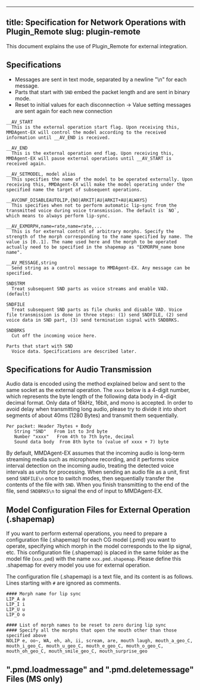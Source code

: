 

---
title: Specification for Network Operations with Plugin_Remote
slug: plugin-remote
---

This document explains the use of Plugin_Remote for external integration.

## Specifications

- Messages are sent in text mode, separated by a newline "\n" for each message.
- Parts that start with `SND` embed the packet length and are sent in binary mode.
- Reset to initial values for each disconnection → Value setting messages are sent again for each new connection

```text
__AV_START
  This is the external operation start flag. Upon receiving this, MMDAgent-EX will control the model according to the received information until __AV_END is received.

__AV_END
  This is the external operation end flag. Upon receiving this, MMDAgent-EX will pause external operations until __AV_START is received again.

__AV_SETMODEL, model alias
  This specifies the name of the model to be operated externally. Upon receiving this, MMDAgent-EX will make the model operating under the specified name the target of subsequent operations.

__AVCONF_DISABLEAUTOLIP,{NO|ARKIT|AU|ARKIT+AU|ALWAYS}
  This specifies when not to perform automatic lip-sync from the transmitted voice during voice transmission. The default is `NO`, which means to always perform lip-sync.

__AV_EXMORPH,name=rate,name=rate,...
  This is for external control of arbitrary morphs. Specify the strength of the morph corresponding to the name specified by name. The value is [0..1]. The name used here and the morph to be operated actually need to be specified in the shapemap as "EXMORPH_name bone name".

__AV_MESSAGE,string
  Send string as a control message to MMDAgent-EX. Any message can be specified.

SNDSTRM
  Treat subsequent SND parts as voice streams and enable VAD. (default)

SNDFILE
  Treat subsequent SND parts as file chunks and disable VAD. Voice file transmission is done in three steps: (1) send SNDFILE, (2) send voice data in SND part, (3) send termination signal with SNDBRKS.

SNDBRKS
  Cut off the incoming voice here.

Parts that start with SND
  Voice data. Specifications are described later.
```


## Specifications for Audio Transmission

Audio data is encoded using the method explained below and sent to the same socket as the external operation. The `xxxx` below is a 4-digit number, which represents the byte length of the following data body in 4-digit decimal format. Only data of 16kHz, 16bit, and mono is accepted. In order to avoid delay when transmitting long audio, please try to divide it into short segments of about 40ms (1280 Bytes) and transmit them sequentially.

```text
Per packet: Header 7bytes + Body
   String "SND"   From 1st to 3rd byte
   Number "xxxx"   From 4th to 7th byte, decimal
   Sound data body  From 8th byte to (value of xxxx + 7) byte
```

By default, MMDAgent-EX assumes that the incoming audio is long-term streaming media such as microphone recording, and it performs voice interval detection on the incoming audio, treating the detected voice intervals as units for processing. When sending an audio file as a unit, first send `SNDFILE\n` once to switch modes, then sequentially transfer the contents of the file with `SND`. When you finish transmitting to the end of the file, send `SNDBRKS\n` to signal the end of input to MMDAgent-EX.

## Model Configuration Files for External Operation (.shapemap)

If you want to perform external operations, you need to prepare a configuration file (.shapemap) for each CG model (.pmd) you want to operate, specifying which morph in the model corresponds to the lip signal, etc. This configuration file (.shapemap) is placed in the same folder as the model file (`xxx.pmd`) with the name `xxx.pmd.shapemap`. Please define this .shapemap for every model you use for external operation.

The configuration file (.shapemap) is a text file, and its content is as follows. Lines starting with `#` are ignored as comments.

```text
#### Morph name for lip sync
LIP_A a
LIP_I i
LIP_U u
LIP_O o

#### List of morph names to be reset to zero during lip sync
#### Specify all the morphs that open the mouth other than those specified above
NOLIP e, oo~, WA, eh, ah, ii, scream, are, mouth laugh, mouth_a_geo_C, mouth_i_geo_C, mouth_u_geo_C, mouth_e_geo_C, mouth_o_geo_C, mouth_oh_geo_C, mouth_smile_geo_C, mouth_surprise_geo
```

## ".pmd.loadmessage" and ".pmd.deletemessage" Files (MS only)